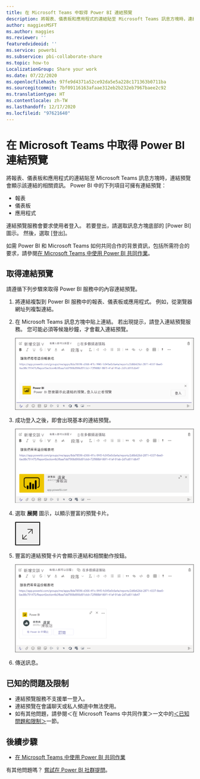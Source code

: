 ```yaml
---
title: 在 Microsoft Teams 中取得 Power BI 連結預覽
description: 將報表、儀表板和應用程式的連結貼至 Microsoft Teams 訊息方塊時，連結預覽會顯示該連結的相關資訊。
author: maggiesMSFT
ms.author: maggies
ms.reviewer: ''
featuredvideoid: ''
ms.service: powerbi
ms.subservice: pbi-collaborate-share
ms.topic: how-to
LocalizationGroup: Share your work
ms.date: 07/22/2020
ms.openlocfilehash: 97fe9d4371a52ce92da5e5a228c171363b0711ba
ms.sourcegitcommit: 7bf09116163afaae312eb2b232eb7967baee2c92
ms.translationtype: HT
ms.contentlocale: zh-TW
ms.lasthandoff: 12/17/2020
ms.locfileid: "97621640"
---
```

# <a name="get-a-power-bi-link-preview-in-microsoft-teams"></a>在 Microsoft Teams 中取得 Power BI 連結預覽

將報表、儀表板和應用程式的連結貼至 Microsoft Teams 訊息方塊時，連結預覽會顯示該連結的相關資訊。 Power BI 中的下列項目可擁有連結預覽：

- 報表
- 儀表板
- 應用程式

連結預覽服務會要求使用者登入。 若要登出，請選取訊息方塊底部的 [Power BI] 圖示。 然後，選取 [登出]。

如需 Power BI 和 Microsoft Teams 如何共同合作的背景資訊，包括所需符合的要求，請參閱[在 Microsoft Teams 中使用 Power BI 共同作業](service-collaborate-microsoft-teams.md)。

## <a name="get-a-link-preview"></a>取得連結預覽

請遵循下列步驟來取得 Power BI 服務中的內容連結預覽。

1. 將連結複製到 Power BI 服務中的報表、儀表板或應用程式。 例如，從瀏覽器網址列複製連結。

1. 在 Microsoft Teams 訊息方塊中貼上連結。 若出現提示，請登入連結預覽服務。 您可能必須等候幾秒鐘，才會載入連結預覽。

    ![登入 Power BI Bot 的螢幕擷取畫面。](media/service-teams-link-preview/service-teams-link-preview-sign-in-needed.png)

1. 成功登入之後，即會出現基本的連結預覽。

    ![基本連結預覽的螢幕擷取畫面。](media/service-teams-link-preview/service-teams-link-preview-basic.png)

1. 選取 **展開** 圖示，以顯示豐富的預覽卡片。

    ![展開圖示的螢幕擷取畫面。](media/service-teams-link-preview/service-teams-link-preview-expand-icon.png)

1. 豐富的連結預覽卡片會顯示連結和相關動作按鈕。

    ![[豐富連結] 預覽卡片的螢幕擷取畫面。](media/service-teams-link-preview/service-teams-link-preview-nice-card.png)

1. 傳送訊息。

## <a name="known-issues-and-limitations"></a>已知的問題及限制

- 連結預覽服務不支援單一登入。
- 連結預覽在會議聊天或私人頻道中無法使用。
- 如有其他問題，請參閱＜在 Microsoft Teams 中共同作業＞一文中的[＜已知問題和限制＞](service-collaborate-microsoft-teams.md#known-issues-and-limitations)一節。

## <a name="next-steps"></a>後續步驟

- [在 Microsoft Teams 中使用 Power BI 共同作業](service-collaborate-microsoft-teams.md)

有其他問題嗎？ [嘗試在 Power BI 社群提問](https://community.powerbi.com/)。
